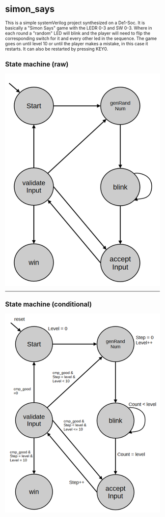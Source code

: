 # simon_says
This is a simple systemVerilog project synthesized on a De1-Soc.
It is basically a "Simon Says" game with the LEDR 0-3 and SW 0-3. 
Where in each round a "random" LED will blink and the player will need to flip the corresponding switch for it and every other led in the sequence.
The game goes on until level 10 or until the player makes a mistake, in this case it restarts. It can also be restarted by pressing KEY0.


State machine (raw)
--------------------------------------
![Alt text](https://github.com/F2507/simon_says/blob/main/images/simonSays_fsm.png)

--------------------------------------

State machine (conditional)
--------------------------------------
![Alt text](https://github.com/F2507/simon_says/blob/main/images/simonSays_fsm_2.png)

